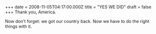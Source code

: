 +++
date = 2008-11-05T04:17:00.000Z
title = "YES WE DID"
draft = false
+++
Thank you, America.

Now don’t forget: we got our country back. Now we have to do the right
things with it.
